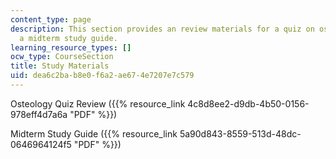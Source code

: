 ```yaml
---
content_type: page
description: This section provides an review materials for a quiz on osteology and
  a midterm study guide.
learning_resource_types: []
ocw_type: CourseSection
title: Study Materials
uid: dea6c2ba-b8e0-f6a2-ae67-4e7207e7c579
---
```


Osteology Quiz Review ({{% resource_link 4c8d8ee2-d9db-4b50-0156-978eff4d7a6a "PDF" %}})

Midterm Study Guide ({{% resource_link 5a90d843-8559-513d-48dc-0646964124f5 "PDF" %}})